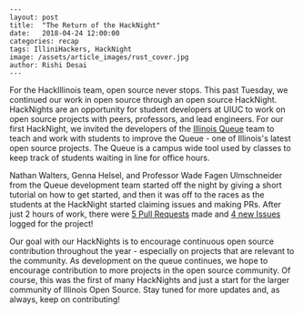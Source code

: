 ```
---
layout: post
title:  "The Return of the HackNight"
date:   2018-04-24 12:00:00
categories: recap
tags: IlliniHackers, HackNight
image: /assets/article_images/rust_cover.jpg
author: Rishi Desai
---
```

For the HackIllinois team, open source never stops. This past Tuesday, we continued our work in open source through an open source HackNight. HackNights are an opportunity for student developers at UIUC to work on open source projects with peers, professors, and lead engineers. For our first HackNight, we invited the developers of the [Illinois Queue](https://github.com/illinois/queue) team to teach and work with students to improve the Queue - one of Illinois's latest open source projects. The Queue is a campus wide tool used by classes to keep track of students waiting in line for office hours.

Nathan Walters, Genna Helsel, and Professor Wade Fagen Ulmschneider from the Queue development team started off the night by giving a short tutorial on how to get started, and then it was off to the races as the students at the HackNight started claiming issues and making PRs. After just 2 hours of work, there were [5 Pull Requests](https://github.com/illinois/queue/pulls) made and [4 new Issues](https://github.com/illinois/queue/issues) logged for the project!

Our goal with our HackNights is to encourage continuous open source contribution throughout the year - especially on projects that are relevant to the community. As development on the queue continues, we hope to encourage contribution to more projects in the open source community. Of course, this was the first of many HackNights and just a start for the larger community of Illinois Open Source. Stay tuned for more updates and, as always, keep on contributing!